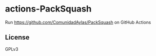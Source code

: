# actions-PackSquash
Run https://github.com/ComunidadAylas/PackSquash on GitHub Actions

## License
GPLv3